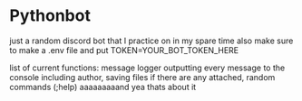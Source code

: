 # Pythonbot

just a random discord bot that I practice on in my spare time also make sure to make a .env file and put TOKEN=YOUR_BOT_TOKEN_HERE

list of current functions: message logger outputting every message to the console including author, saving files if there are any attached, random commands (;help) aaaaaaaaand yea thats about it
